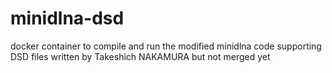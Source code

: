 # minidlna-dsd
docker container to compile and run the modified minidlna code supporting DSD files written by Takeshich NAKAMURA but not merged yet
